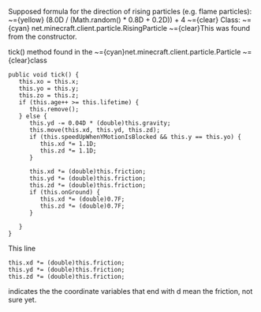 
Supposed formula for the direction of rising particles (e.g. flame particles):
	~={yellow} (8.0D / (Math.random() * 0.8D + 0.2D)) + 4
	~={clear} Class: ~={cyan} net.minecraft.client.particle.RisingParticle
~={clear}This was found from the constructor.


tick() method found in the ~={cyan}net.minecraft.client.particle.Particle ~={clear}class
```
public void tick() {  
   this.xo = this.x;  
   this.yo = this.y;  
   this.zo = this.z;  
   if (this.age++ >= this.lifetime) {  
      this.remove();  
   } else {  
      this.yd -= 0.04D * (double)this.gravity;  
      this.move(this.xd, this.yd, this.zd);  
      if (this.speedUpWhenYMotionIsBlocked && this.y == this.yo) {  
         this.xd *= 1.1D;  
         this.zd *= 1.1D;  
      }  
  
      this.xd *= (double)this.friction;  
      this.yd *= (double)this.friction;  
      this.zd *= (double)this.friction;  
      if (this.onGround) {  
         this.xd *= (double)0.7F;  
         this.zd *= (double)0.7F;  
      }  
  
   }  
}

``` 


This line
```
this.xd *= (double)this.friction;  
this.yd *= (double)this.friction;  
this.zd *= (double)this.friction;
```
indicates the the coordinate variables that end with d mean the friction, not sure yet.